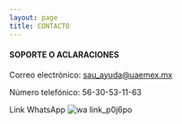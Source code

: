 ```yaml
---
layout: page
title: CONTACTO
---
```


#### SOPORTE O ACLARACIONES

Correo electrónico: sau_ayuda@uaemex.mx

Número telefónico: 56-30-53-11-63

Link WhatsApp
![wa link_p0j6po](https://user-images.githubusercontent.com/99769638/165884954-655da87e-0c82-4f45-8b73-e4368dcac2ac.png)




